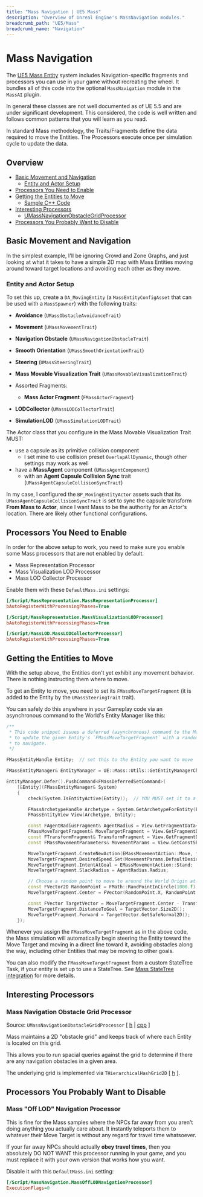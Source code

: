 ```yaml
---
title: "Mass Navigation | UE5 Mass"
description: "Overview of Unreal Engine's MassNavigation modules."
breadcrumb_path: "UE5/Mass"
breadcrumb_name: "Navigation"
---
```


# Mass Navigation

The [UE5 Mass Entity](/UE5/Mass/) system includes Navigation-specific fragments and processors
you can use in your game without recreating the wheel.
It bundles all of this code into the optional `MassNavigation` module in the `MassAI` plugin.

In general these classes are not well documented as of UE 5.5 and are under significant development.
This considered, the code is well written and follows common patterns that you will learn as
you read.

In standard Mass methodology, the Traits/Fragments define the data required to move the Entities.
The Processors execute once per simulation cycle to update the data.

## Overview

- [Basic Movement and Navigation](#BasicMovement)
  - [Entity and Actor Setup](#Setup)
- [Processors You Need to Enable](#ProcessorsToEnable)
- [Getting the Entities to Move](#EnactingMovement)
  - [Sample C++ Code](#EnactingMovementCpp)
- [Interesting Processors](#InterestingProcessors)
  - [UMassNavigationObstacleGridProcessor](#MassNavigationObstacleGridProcessor)
- [Processors You Probably Want to Disable](#ProcessorsToDisable)


<a id='BasicMovement'></a>
## Basic Movement and Navigation

In the simplest example, I'll be ignoring Crowd and Zone Graphs, and just looking at what it takes
to have a simple 2D map with Mass Entities moving around toward target locations
and avoiding each other as they move.


<a id='Setup'></a>
###  Entity and Actor Setup

To set this up, create a `DA_MovingEntity` (a `MassEntityConfigAsset` that can be used with a `MassSpawner`)
with the following traits:

- **Avoidance** (`UMassObstacleAvoidanceTrait`)
- **Movement** (`UMassMovementTrait`)
- **Navigation Obstacle** (`UMassNavigationObstacleTrait`)
- **Smooth Orientation** (`UMassSmoothOrientationTrait`)
- **Steering** (`UMassSteeringTrait`)


- **Mass Movable Visualization Trait** (`UMassMovableVisualizationTrait`)


- Assorted Fragments:
  - **Mass Actor Fragment** (`FMassActorFragment`)


- **LODCollector** (`UMassLODCollectorTrait`)
- **SimulationLOD** (`UMassSimulationLODTrait`)

The Actor class that you configure in the Mass Movable Visualization Trait MUST:
- use a capsule as its primitive collision component
  - I set mine to use collision preset `OverlapAllDynamic`, though other settings may work as well
- have a **MassAgent** component (`UMassAgentComponent`)
  - with an **Agent Capsule Collision Sync** trait (`UMassAgentCapsuleCollisionSyncTrait`)

In my case, I configured the `BP_MovingEntityActor`
assets such that its `UMassAgentCapsuleCollisionSyncTrait` is set to
sync the capsule transform **From Mass to Actor**, since I want Mass to be the
authority for an Actor's location.
There are likely other functional configurations.


<a id='ProcessorsToEnable'></a>
## Processors You Need to Enable

In order for the above setup to work, you need to make sure you enable some
Mass processors that are not enabled by default.

- Mass Representation Processor
- Mass Visualization LOD Processor
- Mass LOD Collector Processor

Enable them with these `DefaultMass.ini` settings:

```ini
[/Script/MassRepresentation.MassRepresentationProcessor]
bAutoRegisterWithProcessingPhases=True

[/Script/MassRepresentation.MassVisualizationLODProcessor]
bAutoRegisterWithProcessingPhases=True

[/Script/MassLOD.MassLODCollectorProcessor]
bAutoRegisterWithProcessingPhases=True
```


<a id='EnactingMovement'></a>
## Getting the Entities to Move

With the setup above, the Entities don't yet exhibit any movement behavior.
There is nothing instructing them where to move.

To get an Entity to move, you need to set its `FMassMoveTargetFragment`
(it is added to the Entity by the `UMassSteeringTrait` trait).

You can safely do this anywhere in your Gameplay code via an asynchronous
command to the World's Entity Manager like this:

<a id='EnactingMovementCpp'></a>
```cpp
/**
 * This code snippet issues a deferred (asynchronous) command to the Mass Entity Manager
 * to update the given Entity's `FMassMoveTargetFragment` with a random point to which
 * to navigate.
 */

FMassEntityHandle Entity;  // set this to the Entity you want to move

FMassEntityManager& EntityManager = UE::Mass::Utils::GetEntityManagerChecked(*GetWorld());

EntityManager.Defer().PushCommand<FMassDeferredSetCommand>(
	[&Entity](FMassEntityManager& System)
	{
		check(System.IsEntityActive(Entity));  // YOU MUST set it to a valid value above before calling this

		FMassArchetypeHandle Archetype = System.GetArchetypeForEntity(Entity);
		FMassEntityView View(Archetype, Entity);

		const FAgentRadiusFragment& AgentRadius = View.GetFragmentData<FAgentRadiusFragment>();
		FMassMoveTargetFragment& MoveTargetFragment = View.GetFragmentData<FMassMoveTargetFragment>();
		const FTransformFragment& TransformFragment = View.GetFragmentData<FTransformFragment>();
		const FMassMovementParameters& MovementParams = View.GetConstSharedFragmentData<FMassMovementParameters>();

		MoveTargetFragment.CreateNewAction(EMassMovementAction::Move, *System.GetWorld());
		MoveTargetFragment.DesiredSpeed.Set(MovementParams.DefaultDesiredSpeed);
		MoveTargetFragment.IntentAtGoal = EMassMovementAction::Stand;
		MoveTargetFragment.SlackRadius = AgentRadius.Radius;

		// Choose a random point to move to around the World Origin at Z=0
		const FVector2D RandomPoint = FMath::RandPointInCircle(1000.f);
		MoveTargetFragment.Center = FVector(RandomPoint.X, RandomPoint.Y, 0.f);

		const FVector TargetVector = MoveTargetFragment.Center - TransformFragment.GetTransform().GetLocation();
		MoveTargetFragment.DistanceToGoal = TargetVector.Size2D();
		MoveTargetFragment.Forward = TargetVector.GetSafeNormal2D();
	});
```

Whenever you assign the `FMassMoveTargetFragment` as in the above code, the Mass simulation
will automatically begin steering the Entity toward the Move Target and moving in a direct line
toward it, avoiding obstacles along the way, including other Entities that may be moving to other goals.

You can also modify the `FMassMoveTargetFragment` from a custom StateTree Task, if your
entity is set up to use a StateTree.
See [Mass StateTree integration](./StateTree) for more details.


<a id='InterestingProcessors'></a>
## Interesting Processors

<a id='MassNavigationObstacleGridProcessor'></a>
### Mass Navigation Obstacle Grid Processor

Source: `UMassNavigationObstacleGridProcessor`
[ [h](https://github.com/EpicGames/UnrealEngine/blob/ue5-main/Engine/Plugins/AI/MassAI/Source/MassNavigation/Public/MassNavigationProcessors.h)
| [cpp](https://github.com/EpicGames/UnrealEngine/blob/ue5-main/Engine/Plugins/AI/MassAI/Source/MassNavigation/Private/MassNavigationProcessors.cpp)
]

Mass maintains a 2D "obstacle grid" and keeps track of where each
Entity is located on this grid.

This allows you to run spacial queries against the grid to determine if there
are any navigation obstacles in a given area.

The underlying grid is implemented via `THierarchicalHashGrid2D`
[ [h](https://github.com/EpicGames/UnrealEngine/blob/ue5-main/Engine/Source/Runtime/AIModule/Public/HierarchicalHashGrid2D.h) ].


<a id='ProcessorsToDisable'></a>
## Processors You Probably Want to Disable

### Mass "Off LOD" Navigation Processor

This is fine for the Mass samples where the NPCs far away from you
aren't doing anything you actually care about.  It instantly teleports them
to whatever their Move Target is without any regard for travel time whatsoever.

If your far away NPCs should actually **obey travel times**,
then you absolutely DO NOT WANT this processor running in your game,
and you must replace it with your own version that works how you want.

Disable it with this `DefaultMass.ini` setting:

```ini
[/Script/MassNavigation.MassOffLODNavigationProcessor]
ExecutionFlags=0
```
